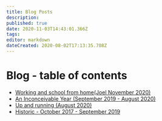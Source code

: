 ```yaml
---
title: Blog Posts
description: 
published: true
date: 2020-11-03T14:43:01.366Z
tags: 
editor: markdown
dateCreated: 2020-08-02T17:13:35.708Z
---
```


# Blog - table of contents

* [Working and school from home(Joel November 2020)](a-brief-update)
* [An Inconceivable Year (September 2019 - August 2020)](Sept2019-Aug2020)
* [Up and running (August 2020)](up_and_running)
* [Historic - October 2017 - September 2019](http://intransit.jhbutler.net)